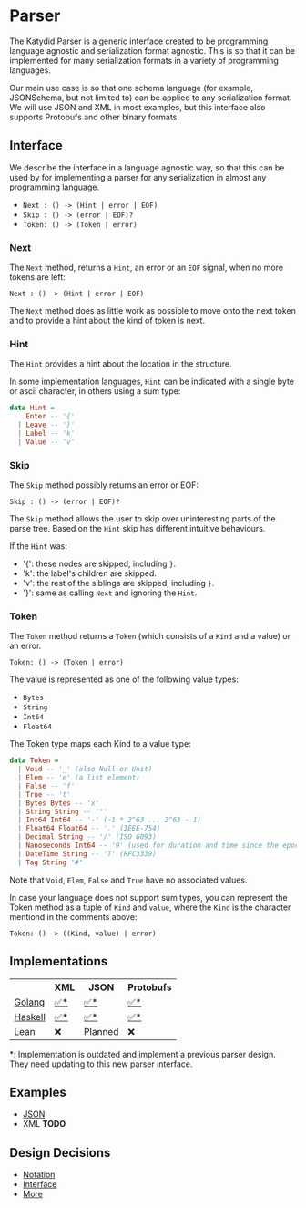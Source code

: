 # Parser

The Katydid Parser is a generic interface created to be programming language agnostic and serialization format agnostic.
This is so that it can be implemented for many serialization formats in a variety of programming languages.

Our main use case is so that one schema language (for example, JSONSchema, but not limited to) can be applied to any serialization format.
We will use JSON and XML in most examples, but this interface also supports Protobufs and other binary formats.

## Interface

We describe the interface in a language agnostic way, so that this can be used by for implementing a parser for any serialization in almost any programming language.

* `Next : () -> (Hint | error | EOF)`
* `Skip : () -> (error | EOF)?`
* `Token: () -> (Token | error)`

### Next

The `Next` method, returns a `Hint`, an error or an `EOF` signal, when no more tokens are left:

```
Next : () -> (Hint | error | EOF)
```

The `Next` method does as little work as possible to move onto the next token and to provide a hint about the kind of token is next.

### Hint

The `Hint` provides a hint about the location in the structure.

In some implementation languages, `Hint` can be indicated with a single byte or ascii character, in others using a sum type:

```haskell
data Hint =
    Enter -- '{'
  | Leave -- '}'
  | Label -- 'k'
  | Value -- 'v'
```

### Skip

The `Skip` method possibly returns an error or EOF:

```
Skip : () -> (error | EOF)?
```

The `Skip` method allows the user to skip over uninteresting parts of the parse tree.
Based on the `Hint` skip has different intuitive behaviours. 

If the `Hint` was:
* '{': these nodes are skipped, including `}`.
* 'k': the label's children are skipped.
* 'v': the rest of the siblings are skipped, including `}`.
* '}': same as calling `Next` and ignoring the `Hint`.

### Token

The `Token` method returns a `Token` (which consists of a `Kind` and a value) or an error.

```
Token: () -> (Token | error)
```

The value is represented as one of the following value types:

* `Bytes`
* `String`
* `Int64`
* `Float64`

The Token type maps each Kind to a value type:

```haskell
data Token =
  | Void -- '_' (also Null or Unit)
  | Elem -- 'e' (a list element)
  | False -- 'f'
  | True -- 't'
  | Bytes Bytes -- 'x'
  | String String -- '"'
  | Int64 Int64 -- '-' (-1 * 2^63 ... 2^63 - 1)
  | Float64 Float64 -- '.' (IEEE-754)
  | Decimal String -- '/' (ISO 6093)
  | Nanoseconds Int64 -- '9' (used for duration and time since the epoch)
  | DateTime String -- 'T' (RFC3339)
  | Tag String '#'
```

Note that `Void`, `Elem`, `False` and `True` have no associated values.

In case your language does not support sum types, you can represent the Token method as a tuple of `Kind` and `value`, where the `Kind` is the character mentiond in the comments above:

```
Token: () -> ((Kind, value) | error)
```

## Implementations

<table>

<tr>
<th></th>
<th>XML</th>
<th>JSON</th>
<th>Protobufs</th>
</tr>

<tr>
<td><a href="https://github.com/katydid/parser-go">Golang</a></td>
<td><a href="https://github.com/katydid/parser-go-xml">✅*</a></td>
<td><a href="https://github.com/katydid/parser-go-json">✅*</a></td>
<td><a href="https://github.com/katydid/parser-go-proto">✅*</a></td>
</tr>

<tr>
<td><a href="https://github.com/katydid/katydid-haskell">Haskell</a></td>
<td><a href="https://github.com/katydid/katydid-haskell/blob/master/src/Data/Katydid/Parser/Xml.hs">✅*</a></td>
<td><a href="https://github.com/katydid/katydid-haskell/blob/master/src/Data/Katydid/Parser/Json.hs">✅*</a></td>
<td><a href="https://github.com/katydid/katydid-haskell/blob/master/src/Data/Katydid/Parser/Protobuf/Protobuf.hs">✅*</a></td>
</tr>

<tr>
<td>Lean</td>
<td>❌</td>
<td>Planned</td>
<td>❌</td>
</tr>

</table>

*: Implementation is outdated and implement a previous parser design. They need updating to this new parser interface.

## Examples

* [JSON](./examples/json.md)
* XML **TODO**

## Design Decisions

* [Notation](./decisions/notation.md)
* [Interface](./decisions/interface.md)
* [More](./decisions/)
